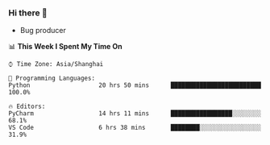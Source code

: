 ### Hi there 👋
* Bug producer
<!--START_SECTION:waka-->
📊 **This Week I Spent My Time On** 

```text
⌚︎ Time Zone: Asia/Shanghai

💬 Programming Languages: 
Python                   20 hrs 50 mins      █████████████████████████   100.0%

🔥 Editors: 
PyCharm                  14 hrs 11 mins      █████████████████░░░░░░░░   68.1% 
VS Code                  6 hrs 38 mins       ████████░░░░░░░░░░░░░░░░░   31.9%

```


<!--END_SECTION:waka-->

